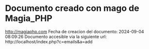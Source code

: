 # Documento creado con mago de Magia_PHP 
http://magiaphp.com 
Fecha de creacion del documento: 2024-09-04 08:09:26 
Documento accesible via la siguiente url:  
http://localhost/index.php?c=emails&a=add 

